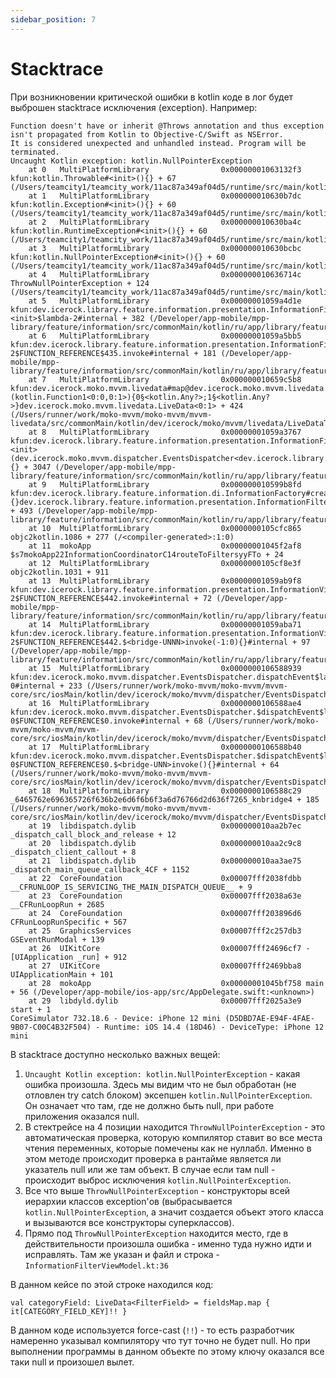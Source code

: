 ```yaml
---
sidebar_position: 7
---
```


# Stacktrace

При возникновении критической ошибки в kotlin коде в лог будет выброшен stacktrace исключения (exception).
Например:
```
Function doesn't have or inherit @Throws annotation and thus exception isn't propagated from Kotlin to Objective-C/Swift as NSError.
It is considered unexpected and unhandled instead. Program will be terminated.
Uncaught Kotlin exception: kotlin.NullPointerException
    at 0   MultiPlatformLibrary                0x00000001063132f3 kfun:kotlin.Throwable#<init>(){} + 67 (/Users/teamcity1/teamcity_work/11ac87a349af04d5/runtime/src/main/kotlin/kotlin/Throwable.kt:27:21)
    at 1   MultiPlatformLibrary                0x000000010630b7dc kfun:kotlin.Exception#<init>(){} + 60 (/Users/teamcity1/teamcity_work/11ac87a349af04d5/runtime/src/main/kotlin/kotlin/Exceptions.kt:21:28)
    at 2   MultiPlatformLibrary                0x000000010630ba4c kfun:kotlin.RuntimeException#<init>(){} + 60 (/Users/teamcity1/teamcity_work/11ac87a349af04d5/runtime/src/main/kotlin/kotlin/Exceptions.kt:32:28)
    at 3   MultiPlatformLibrary                0x000000010630bcbc kfun:kotlin.NullPointerException#<init>(){} + 60 (/Users/teamcity1/teamcity_work/11ac87a349af04d5/runtime/src/main/kotlin/kotlin/Exceptions.kt:43:28)
    at 4   MultiPlatformLibrary                0x000000010636714c ThrowNullPointerException + 124 (/Users/teamcity1/teamcity_work/11ac87a349af04d5/runtime/src/main/kotlin/kotlin/native/internal/RuntimeUtils.kt:13:11)
    at 5   MultiPlatformLibrary                0x00000001059a4d1e kfun:dev.icerock.library.feature.information.presentation.InformationFilterViewModel.<init>$lambda-2#internal + 382 (/Developer/app-mobile/mpp-library/feature/information/src/commonMain/kotlin/ru/app/library/feature/information/presentation/InformationFilterViewModel.kt:36:86)
    at 6   MultiPlatformLibrary                0x00000001059a5bb5 kfun:dev.icerock.library.feature.information.presentation.InformationFilterViewModel.$<init>$lambda-2$FUNCTION_REFERENCE$435.invoke#internal + 181 (/Developer/app-mobile/mpp-library/feature/information/src/commonMain/kotlin/ru/app/library/feature/information/presentation/InformationFilterViewModel.kt:36:62)
    at 7   MultiPlatformLibrary                0x000000010659c5b8 kfun:dev.icerock.moko.mvvm.livedata#map@dev.icerock.moko.mvvm.livedata.LiveData<0:0>(kotlin.Function1<0:0,0:1>){0§<kotlin.Any?>;1§<kotlin.Any?>}dev.icerock.moko.mvvm.livedata.LiveData<0:1> + 424 (/Users/runner/work/moko-mvvm/moko-mvvm/mvvm-livedata/src/commonMain/kotlin/dev/icerock/moko/mvvm/livedata/LiveDataTransforms.kt:8:43)
    at 8   MultiPlatformLibrary                0x00000001059a3767 kfun:dev.icerock.library.feature.information.presentation.InformationFilterViewModel#<init>(dev.icerock.moko.mvvm.dispatcher.EventsDispatcher<dev.icerock.library.feature.information.presentation.InformationFilterViewModel.EventsListener>;dev.icerock.components.filter.FilterViewModel.FilterRepository;dev.icerock.library.feature.information.di.Strings){} + 3047 (/Developer/app-mobile/mpp-library/feature/information/src/commonMain/kotlin/ru/app/library/feature/information/presentation/InformationFilterViewModel.kt:36:58)
    at 9   MultiPlatformLibrary                0x000000010599b8fd kfun:dev.icerock.library.feature.information.di.InformationFactory#createInformationFilterViewModel(dev.icerock.moko.mvvm.dispatcher.EventsDispatcher<dev.icerock.library.feature.information.presentation.InformationFilterViewModel.EventsListener>){}dev.icerock.library.feature.information.presentation.InformationFilterViewModel + 493 (/Developer/app-mobile/mpp-library/feature/information/src/commonMain/kotlin/ru/app/library/feature/information/di/InformationFactory.kt:87:37)
    at 10  MultiPlatformLibrary                0x0000000105cfc865 objc2kotlin.1086 + 277 (/<compiler-generated>:1:0)
    at 11  mokoApp                             0x00000001045f2af8 $s7mokoApp22InformationCoordinatorC14routeToFiltersyyFTo + 24
    at 12  MultiPlatformLibrary                0x0000000105cf8e3f objc2kotlin.1031 + 911
    at 13  MultiPlatformLibrary                0x00000001059ab9f8 kfun:dev.icerock.library.feature.information.presentation.InformationViewModel.$onFilterTap$lambda-2$FUNCTION_REFERENCE$442.invoke#internal + 72 (/Developer/app-mobile/mpp-library/feature/information/src/commonMain/kotlin/ru/app/library/feature/information/presentation/InformationViewModel.kt:66:40)
    at 14  MultiPlatformLibrary                0x00000001059aba71 kfun:dev.icerock.library.feature.information.presentation.InformationViewModel.$onFilterTap$lambda-2$FUNCTION_REFERENCE$442.$<bridge-UNNN>invoke(-1:0){}#internal + 97 (/Developer/app-mobile/mpp-library/feature/information/src/commonMain/kotlin/ru/app/library/feature/information/presentation/InformationViewModel.kt:66:40)
    at 15  MultiPlatformLibrary                0x0000000106588939 kfun:dev.icerock.moko.mvvm.dispatcher.EventsDispatcher.dispatchEvent$lambda-0#internal + 233 (/Users/runner/work/moko-mvvm/moko-mvvm/mvvm-core/src/iosMain/kotlin/dev/icerock/moko/mvvm/dispatcher/EventsDispatcher.kt:48:13)
    at 16  MultiPlatformLibrary                0x0000000106588ae4 kfun:dev.icerock.moko.mvvm.dispatcher.EventsDispatcher.$dispatchEvent$lambda-0$FUNCTION_REFERENCE$0.invoke#internal + 68 (/Users/runner/work/moko-mvvm/moko-mvvm/mvvm-core/src/iosMain/kotlin/dev/icerock/moko/mvvm/dispatcher/EventsDispatcher.kt:47:31)
    at 17  MultiPlatformLibrary                0x0000000106588b40 kfun:dev.icerock.moko.mvvm.dispatcher.EventsDispatcher.$dispatchEvent$lambda-0$FUNCTION_REFERENCE$0.$<bridge-UNN>invoke(){}#internal + 64 (/Users/runner/work/moko-mvvm/moko-mvvm/mvvm-core/src/iosMain/kotlin/dev/icerock/moko/mvvm/dispatcher/EventsDispatcher.kt:47:31)
    at 18  MultiPlatformLibrary                0x0000000106588c29 _6465762e696365726f636b2e6d6f6b6f3a6d76766d2d636f7265_knbridge4 + 185 (/Users/runner/work/moko-mvvm/moko-mvvm/mvvm-core/src/iosMain/kotlin/dev/icerock/moko/mvvm/dispatcher/EventsDispatcher.kt:47:31)
    at 19  libdispatch.dylib                   0x000000010aa2b7ec _dispatch_call_block_and_release + 12
    at 20  libdispatch.dylib                   0x000000010aa2c9c8 _dispatch_client_callout + 8
    at 21  libdispatch.dylib                   0x000000010aa3ae75 _dispatch_main_queue_callback_4CF + 1152
    at 22  CoreFoundation                      0x00007fff2038fdbb __CFRUNLOOP_IS_SERVICING_THE_MAIN_DISPATCH_QUEUE__ + 9
    at 23  CoreFoundation                      0x00007fff2038a63e __CFRunLoopRun + 2685
    at 24  CoreFoundation                      0x00007fff203896d6 CFRunLoopRunSpecific + 567
    at 25  GraphicsServices                    0x00007fff2c257db3 GSEventRunModal + 139
    at 26  UIKitCore                           0x00007fff24696cf7 -[UIApplication _run] + 912
    at 27  UIKitCore                           0x00007fff2469bba8 UIApplicationMain + 101
    at 28  mokoApp                             0x00000001045bf758 main + 56 (/Developer/app-mobile/ios-app/src/AppDelegate.swift:<unknown>)
    at 29  libdyld.dylib                       0x00007fff2025a3e9 start + 1
CoreSimulator 732.18.6 - Device: iPhone 12 mini (D5DBD7AE-E94F-4FAE-9B07-C00C4B32F504) - Runtime: iOS 14.4 (18D46) - DeviceType: iPhone 12 mini
```

В stacktrace доступно несколько важных вещей:
1. `Uncaught Kotlin exception: kotlin.NullPointerException` - какая ошибка произошла. Здесь мы видим что не был обработан (не отловлен try catch блоком) эксепшен `kotlin.NullPointerException`. Он означает что там, где не должно быть null, при работе приложения оказался null.
2. В стектрейсе на 4 позиции находится `ThrowNullPointerException` - это автоматическая проверка, которую компилятор ставит во все места чтения переменных, которые помечены как не нуллабл. Именно в этом методе происходит проверка в рантайме является ли указатель null или же там объект. В случае если там null - происходит выброс исключения `kotlin.NullPointerException`.
3. Все что выше `ThrowNullPointerException` - конструкторы всей иерархии классов exception'ов (выбрасывается `kotlin.NullPointerException`, а значит создается объект этого класса и вызываются все конструкторы суперклассов).
4. Прямо под `ThrowNullPointerException` находится место, где в действительности произошла ошибка - именно туда нужно идти и исправлять. Там же указан и файл и строка - `InformationFilterViewModel.kt:36`

В данном кейсе по этой строке находился код:
```
val categoryField: LiveData<FilterField> = fieldsMap.map { it[CATEGORY_FIELD_KEY]!! }
```

В данном коде используется force-cast (`!!`) - то есть разработчик намеренно указывал компилятору что тут точно не будет null. Но при выполнении программы в данном объекте по этому ключу оказался все таки null и произошел вылет.
